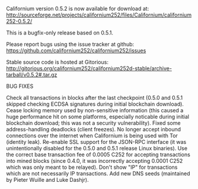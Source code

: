 Californium version 0.5.2 is now available for download at:
http://sourceforge.net/projects/californium252/files/Californium/californium252-0.5.2/

This is a bugfix-only release based on 0.5.1.

Please report bugs using the issue tracker at github:
https://github.com/californium252/californium252/issues

Stable source code is hosted at Gitorious:
http://gitorious.org/californium252/californium252d-stable/archive-tarball/v0.5.2#.tar.gz

BUG FIXES

Check all transactions in blocks after the last checkpoint (0.5.0 and 0.5.1 skipped checking ECDSA signatures during initial blockchain download).
Cease locking memory used by non-sensitive information (this caused a huge performance hit on some platforms, especially noticable during initial blockchain download; this was
not a security vulnerability).
Fixed some address-handling deadlocks (client freezes).
No longer accept inbound connections over the internet when Californium is being used with Tor (identity leak).
Re-enable SSL support for the JSON-RPC interface (it was unintentionally disabled for the 0.5.0 and 0.5.1 release Linux binaries).
Use the correct base transaction fee of 0.0005 C252 for accepting transactions into mined blocks (since 0.4.0, it was incorrectly accepting 0.0001 C252 which was only meant to be relayed).
Don't show "IP" for transactions which are not necessarily IP transactions.
Add new DNS seeds (maintained by Pieter Wuille and Luke Dashjr).
